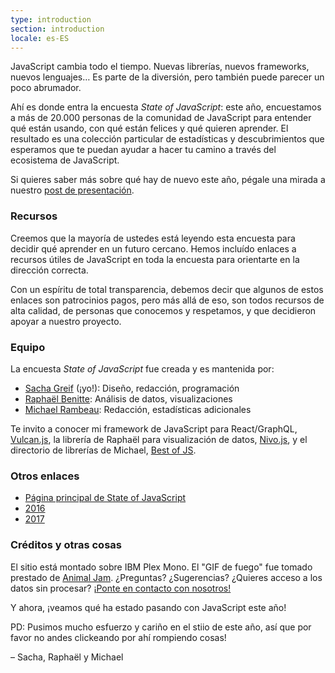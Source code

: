 ```yaml
---
type: introduction
section: introduction
locale: es-ES
---
```

 
<span class="first-line"><span class="first-letter">JavaScript</span> cambia todo el tiempo.</span> Nuevas librerías, nuevos frameworks, nuevos lenguajes… Es parte de la diversión, pero también puede parecer un poco abrumador.

Ahí es donde entra la encuesta _State of JavaScript_: este año, encuestamos a más de 20.000 personas de la comunidad de JavaScript para entender qué están usando, con qué están felices y qué quieren aprender. El resultado es una colección particular de estadísticas y descubrimientos que esperamos que te puedan ayudar a hacer tu camino a través del ecosistema de JavaScript.

Si quieres saber más sobre qué hay de nuevo este año, pégale una mirada a nuestro [post de presentación](https://medium.freecodecamp.org/the-state-of-javascript-2018-8322bcc51bd8).

### Recursos

Creemos que la mayoría de ustedes está leyendo esta encuesta para decidir qué aprender en un futuro cercano. Hemos incluído enlaces a recursos útiles de JavaScript en toda la encuesta para orientarte en la dirección correcta.

Con un espíritu de total transparencia, debemos decir que algunos de estos enlaces son patrocinios pagos, pero más allá de eso, son todos recursos de alta calidad, de personas que conocemos y respetamos, y que decidieron apoyar a nuestro proyecto.

### Equipo

La encuesta _State of JavaScript_ fue creada y es mantenida por:

- [Sacha Greif](https://twitter.com/sachagreif) (¡yo!): Diseño, redacción, programación
- [Raphaël Benitte](https://twitter.com/benitteraphael): Análisis de datos, visualizaciones
- [Michael Rambeau](https://twitter.com/michaelrambeau): Redacción, estadísticas adicionales

Te invito a conocer mi framework de JavaScript para React/GraphQL, [Vulcan.js](http://vulcanjs.org), la librería de Raphaël para visualización de datos, [Nivo.js](https://nivo.rocks), y el directorio de librerías de Michael, [Best of JS](https://bestofjs.org).

### Otros enlaces

- [Página principal de State of JavaScript](https://stateofjs.com)
- [2016](https://2016.stateofjs.com/)
- [2017](https://2017.stateofjs.com/)

### Créditos y otras cosas

El sitio está montado sobre IBM Plex Mono. El "GIF de fuego" fue tomado prestado de [Animal Jam](https://animal-jam-roleplay.wikia.com/wiki/File:Pixel-fire-gif-1.gif). ¿Preguntas? ¿Sugerencias? ¿Quieres acceso a los datos sin procesar? [¡Ponte en contacto con nosotros!](mailto:hello@stateofjs.com)

Y ahora, ¡veamos qué ha estado pasando con JavaScript este año!

PD: Pusimos mucho esfuerzo y cariño en el stiio de este año, así que por favor no andes clickeando por ahí rompiendo cosas!

<span class="conclusion__byline">– Sacha, Raphaël y Michael</span>